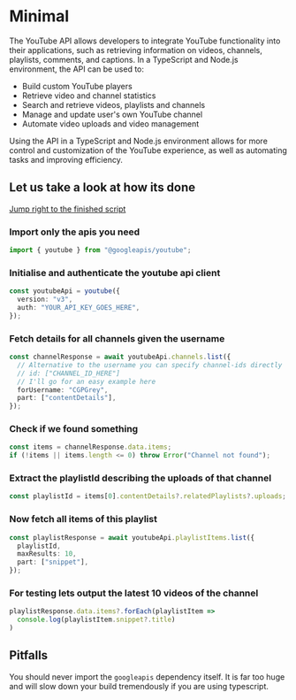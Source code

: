 # Minimal

The YouTube API allows developers to integrate YouTube functionality into their applications, such as retrieving information on videos, channels, playlists, comments, and captions. In a TypeScript and Node.js environment, the API can be used to:

- Build custom YouTube players
- Retrieve video and channel statistics
- Search and retrieve videos, playlists and channels
- Manage and update user's own YouTube channel
- Automate video uploads and video management

Using the API in a TypeScript and Node.js environment allows for more control and customization of the YouTube experience, as well as automating tasks and improving efficiency.

## Let us take a look at how its done

[Jump right to the finished script](src/index.ts)

### Import only the apis you need

```typescript
import { youtube } from "@googleapis/youtube";
```

### Initialise and authenticate the youtube api client

```typescript
const youtubeApi = youtube({
  version: "v3",
  auth: "YOUR_API_KEY_GOES_HERE",
});
```

### Fetch details for all channels given the username

```typescript
const channelResponse = await youtubeApi.channels.list({
  // Alternative to the username you can specify channel-ids directly
  // id: ["CHANNEL_ID_HERE"]
  // I'll go for an easy example here
  forUsername: "CGPGrey",
  part: ["contentDetails"],
});
```

### Check if we found something

```typescript
const items = channelResponse.data.items;
if (!items || items.length <= 0) throw Error("Channel not found");
```

### Extract the playlistId describing the uploads of that channel

```typescript
const playlistId = items[0].contentDetails?.relatedPlaylists?.uploads;
```

### Now fetch all items of this playlist

```typescript
const playlistResponse = await youtubeApi.playlistItems.list({
  playlistId,
  maxResults: 10,
  part: ["snippet"],
});
```

### For testing lets output the latest 10 videos of the channel

```typescript
playlistResponse.data.items?.forEach(playlistItem =>
  console.log(playlistItem.snippet?.title)
)
```

## Pitfalls

You should never import the `googleapis` dependency itself. It is far too huge and will slow down your build tremendously if you are using typescript.
